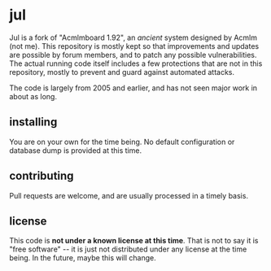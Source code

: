 # jul

Jul is a fork of "Acmlmboard 1.92", an *ancient* system designed by Acmlm (not me). This repository is mostly kept so that improvements and updates are possible by forum members, and to patch any possible vulnerabilities. The actual running code itself includes a few protections that are not in this repository, mostly to prevent and guard against automated attacks.

The code is largely from 2005 and earlier, and has not seen major work in about as long. 


## installing
You are on your own for the time being. No default configuration or database dump is provided at this time.


## contributing

Pull requests are welcome, and are usually processed in a timely basis.


## license

This code is **not under a known license at this time**. That is not to say it is "free software" -- it is just not distributed under any license at the time being. In the future, maybe this will change.
